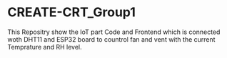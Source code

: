 # CREATE-CRT_Group1
This Repositry show the IoT part Code and Frontend which is connected woth DHT11 and ESP32 board to countrol fan and vent with the current Temprature and RH level.
